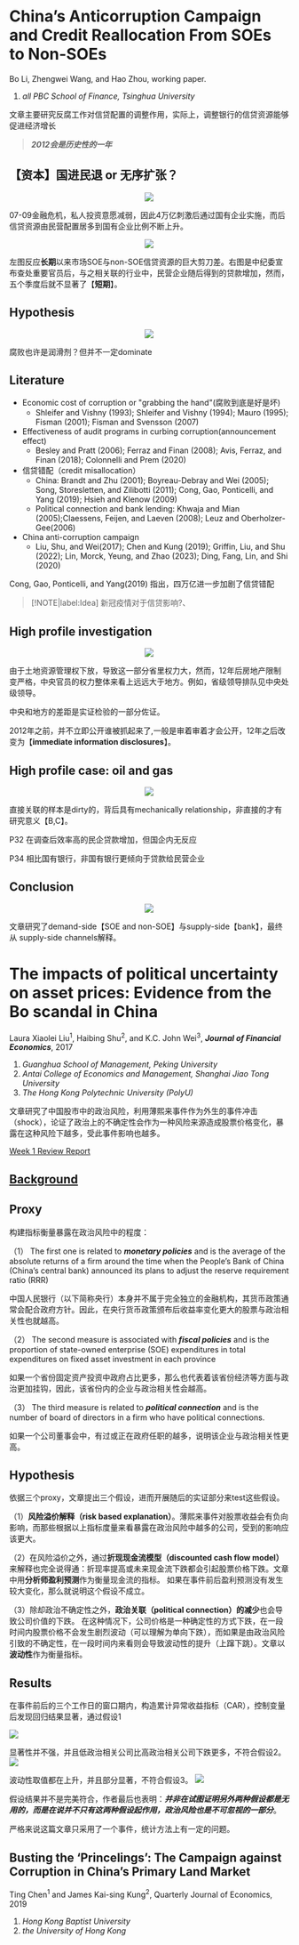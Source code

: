# China’s Anticorruption Campaign and Credit Reallocation From SOEs to Non-SOEs
Bo Li, Zhengwei Wang, and Hao Zhou, working paper.
1. *all PBC School of Finance, Tsinghua University*
   
文章主要研究反腐工作对信贷配置的调整作用，实际上，调整银行的信贷资源能够促进经济增长

> ***2012会是历史性的一年***

## 【资本】国进民退 or 无序扩张？
<div align = 'center'>

![](../image/20230221CF1.png)
</div>
07-09金融危机，私人投资意愿减弱，因此4万亿刺激后通过国有企业实施，而后信贷资源由民营配置居多到国有企业比例不断上升。

<div align = 'center'>

![](../image/20230221CF4.png)
</div>

左图反应**长期**以来市场SOE与non-SOE信贷资源的巨大剪刀差。右图是中纪委宣布查处重要官员后，与之相关联的行业中，民营企业随后得到的贷款增加，然而，五个季度后就不显著了【**短期**】。

## Hypothesis
<div align = 'center'>

![](../image/20230221CF5.png)
</div>

腐败也许是润滑剂？但并不一定dominate

## Literature
- Economic cost of corruption or "grabbing the hand"(腐败到底是好是坏)
  - Shleifer and Vishny (1993); Shleifer and Vishny (1994); Mauro (1995); Fisman (2001); Fisman and Svensson (2007)
- Effectiveness of audit programs in curbing corruption(announcement effect)
  - Besley and Pratt (2006); Ferraz and Finan (2008); Avis, Ferraz, and Finan (2018); Colonnelli and Prem (2020)
- 信贷错配（credit misallocation）
  - China: Brandt and Zhu (2001); Boyreau-Debray and Wei (2005); Song, Storesletten, and Zilibotti (2011); Cong, Gao, Ponticelli, and Yang (2019); Hsieh and Klenow (2009)
  - Political connection and bank lending: Khwaja and Mian (2005);Claessens, Feijen, and Laeven (2008); Leuz and Oberholzer-Gee(2006)
- China anti-corruption campaign
  - Liu, Shu, and Wei(2017); Chen and Kung (2019); Griffin, Liu, and Shu (2022); Lin, Morck, Yeung, and Zhao (2023); Ding, Fang, Lin, and Shi (2020)

Cong, Gao, Ponticelli, and Yang(2019) 指出，四万亿进一步加剧了信贷错配

> [!NOTE|label:Idea]
> 新冠疫情对于信贷影响?、

## High profile investigation <!-- {docsify-ignore} -->

<div align = 'center'>

![](../image/20230221CF6.png)
</div>

由于土地资源管理权下放，导致这一部分省里权力大，然而，12年后房地产限制变严格，中央官员的权力整体来看上远远大于地方。例如，省级领导排队见中央处级领导。

中央和地方的差距是实证检验的一部分佐证。


2012年之前，并不立即公开谁被抓起来了,一般是审着审着才会公开，12年之后改变为【**immediate information disclosures**】。


## High profile case: oil and gas <!-- {docsify-ignore} -->

<div align = 'center'>

![](../image/20230221CF7.png)
</div>

直接关联的样本是dirty的，背后具有mechanically relationship，非直接的才有研究意义【B,C】。


P32 在调查后效率高的民企贷款增加，但国企内无反应

P34 相比国有银行，非国有银行更倾向于贷款给民营企业


## Conclusion
<div align = 'center'>

![](../image/20230221CF8.png)
</div>

文章研究了demand-side【SOE and non-SOE】与supply-side【bank】，最终从 supply-side channels解释。




# The impacts of political uncertainty on asset prices: Evidence from the Bo scandal in China

Laura Xiaolei Liu<sup>1</sup>, Haibing Shu<sup>2</sup>, and K.C. John Wei<sup>3</sup>, ***Journal of Financial Economics***, 2017
1. *Guanghua School of Management, Peking University*
2. *Antai College of Economics and Management, Shanghai Jiao Tong University*
3. *The Hong Kong Polytechnic University (PolyU)*

文章研究了中国股市中的政治风险，利用薄熙来事件作为外生的事件冲击（shock），论证了政治上的不确定性会作为一种风险来源造成股票价格变化，暴露在这种风险下越多，受此事件影响也越多。

[Week 1 Review Report](Week1_RR.md)

## [Background](http://en.wikipedia.org/wiki/Bo_Xilai)

## Proxy
构建指标衡量暴露在政治风险中的程度：

（1） The first one is related to ***monetary policies*** and is the average of the absolute returns of a firm around the time when the People’s Bank of China (China’s central bank) announced its plans to adjust the reserve requirement ratio (RRR)

中国人民银行（以下简称央行）本身并不属于完全独立的金融机构，其货币政策通常会配合政府方针。因此，在央行货币政策颁布后收益率变化更大的股票与政治相关性也就越高。

（2） The second measure is associated with ***fiscal policies*** and is the proportion of state-owned enterprise (SOE) expenditures in total expenditures on fixed asset investment in each province

如果一个省份固定资产投资中政府占比更多，那么也代表着该省份经济等方面与政治更加挂钩，因此，该省份内的企业与政治相关性会越高。

（3） The third measure is related to ***political connection*** and is the number of board of directors in a firm who have political connections.

如果一个公司董事会中，有过或正在政府任职的越多，说明该企业与政治相关性更高。




## Hypothesis

依据三个proxy，文章提出三个假设，进而开展随后的实证部分来test这些假设。

（1）**风险溢价解释（risk based explanation）**。薄熙来事件对股票收益会有负向影响，而那些根据以上指标度量来看暴露在政治风险中越多的公司，受到的影响应该更大。


（2）在风险溢价之外，通过**折现现金流模型（discounted cash flow model）** 来解释也完全说得通：折现率提高或未来现金流下跌都会引起股票价格下跌。文章中用**分析师盈利预测**作为衡量现金流的指标。
如果在事件前后盈利预测没有发生较大变化，那么就说明这个假设不成立。

（3）除却政治不确定性之外，**政治关联（political connection）的减少**也会导致公司价值的下跌。
在这种情况下，公司价格是一种确定性的方式下跌，在一段时间内股票价格不会发生剧烈波动（可以理解为单向下跌），而如果是由政治风险引致的不确定性，在一段时间内来看则会导致波动性的提升（上蹿下跳）。文章以**波动性**作为衡量指标。

## Results

在事件前后的三个工作日的窗口期内，构造累计异常收益指标（CAR），控制变量后发现回归结果显著，通过假设1

![](../image/20230219CF1.png)

显著性并不强，并且低政治相关公司比高政治相关公司下跌更多，不符合假设2。
![](../image/20230219CF2.png)

波动性取值都在上升，并且部分显著，不符合假设3。
![](../image/20230219CF3.png)


假设结果并不是完美符合，作者最后也表明：***并非在试图证明另外两种假设都是无用的，而是在说并不只有这两种假设起作用，政治风险也是不可忽视的一部分***。

严格来说这篇文章只采用了一个事件，统计方法上有一定的问题。



## Busting the ‘Princelings’: The Campaign against Corruption in China’s Primary Land Market 
Ting Chen<sup>1</sup> and James Kai-sing Kung<sup>2</sup>, Quarterly Journal of Economics, 2019

1. *Hong Kong Baptist University*
2. *the University of Hong Kong*




